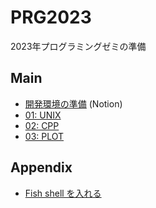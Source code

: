 # PRG2023

2023年プログラミングゼミの準備

## Main

- [開発環境の準備](https://sobaco.notion.site/PRG-d4fa7093ab8f4977a243abe965f600a3) (Notion)
- [01: UNIX](/01_UNIX/README.md)
- [02: CPP](/02_CPP/README.md)
- [03: PLOT](/02_PLOT/README.md)


## Appendix

- [Fish shell を入れる](/00_FISH/README.md)